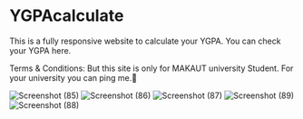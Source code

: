 # YGPAcalculate
This is a fully responsive website to calculate your YGPA.
You can check your YGPA here.

Terms & Conditions: But this site is only for MAKAUT university Student.
For your university you can ping me.🙂


![Screenshot (85)](https://github.com/Sourav-Ghorai/YGPAcalculate/assets/109732467/dfab0fa5-04cf-4f06-ab4a-d92db5833f90)
![Screenshot (86)](https://github.com/Sourav-Ghorai/YGPAcalculate/assets/109732467/246ba38c-14c2-4b92-a034-9e0be094f685)
![Screenshot (87)](https://github.com/Sourav-Ghorai/YGPAcalculate/assets/109732467/6eff4096-dbf5-4d1f-9969-eb76d0f6e15f)
![Screenshot (89)](https://github.com/Sourav-Ghorai/YGPAcalculate/assets/109732467/672307f0-e19b-4495-8732-f4b8e10c7a68)
![Screenshot (88)](https://github.com/Sourav-Ghorai/YGPAcalculate/assets/109732467/02ec37ab-2255-4088-8a67-64d2c4b31ddb)
